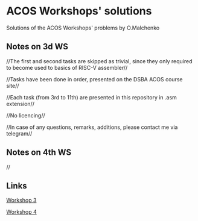# ACOS Workshops' solutions
Solutions of the ACOS Workshops' problems by O.Malchenko
## Notes on 3d WS
//The first and second tasks are skipped as trivial, since they only required to become used to basics of RISC-V assembler//

//Tasks have been done in order, presented on the DSBA ACOS course site//

//Each task (from 3rd to 11th) are presented in this repository in .asm extension//

//No licencing//

//In case of any questions, remarks, additions, please contact me via telegram//
## Notes on 4th WS
//
## Links
[Workshop 3](https://andrewt0301.github.io/hse-acos-course/part1ca/03_CPU/lecture.html)

[Workshop 4](https://andrewt0301.github.io/hse-acos-course/part1ca/04_Instructions/lecture.html)
